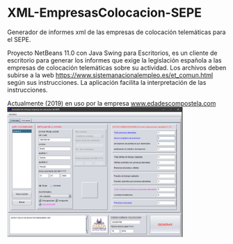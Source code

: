 # XML-EmpresasColocacion-SEPE
Generador de informes xml de las empresas de colocación telemáticas para el SEPE.

Proyecto NetBeans 11.0 con Java Swing para Escritorios, es un cliente de escritorio para generar los informes que exige la legislación española a las empresas de colocación telemáticas sobre su actividad. Los archivos deben subirse a la web https://www.sistemanacionalempleo.es/et_comun.html según sus instrucciones. La aplicación facilita la interpretación de las instrucciones.

Actualmente (2019) en uso por la empresa www.edadescompostela.com
<img src = "screenshot.png" width = 80%>
